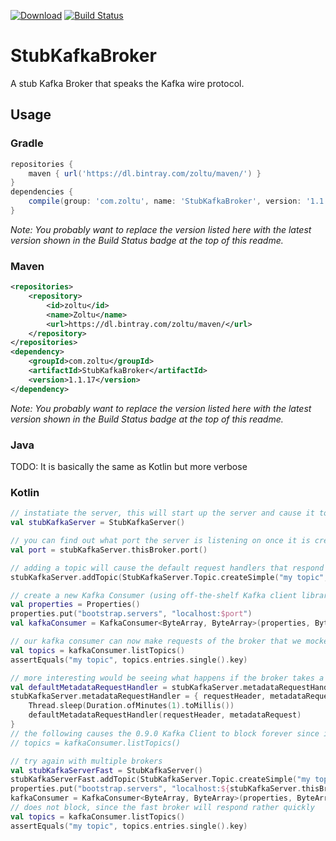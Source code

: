 [![Download](https://api.bintray.com/packages/zoltu/maven/StubKafkaBroker/images/download.svg)](https://bintray.com/zoltu/maven/StubKafkaBroker/_latestVersion)
[![Build Status](https://ci.appveyor.com/api/projects/status/github/Zoltu/StubKafkaBroker?svg=true)](https://ci.appveyor.com/project/Zoltu/stubkafkabroker)

# StubKafkaBroker
A stub Kafka Broker that speaks the Kafka wire protocol.

## Usage
### Gradle
```groovy
repositories {
	maven { url('https://dl.bintray.com/zoltu/maven/') }
}
dependencies {
	compile(group: 'com.zoltu', name: 'StubKafkaBroker', version: '1.1.17')
}
```
*Note: You probably want to replace the version listed here with the latest version shown in the Build Status badge at the top of this readme.*

### Maven
```xml
<repositories>
	<repository>
		<id>zoltu</id>
		<name>Zoltu</name>
		<url>https://dl.bintray.com/zoltu/maven/</url>
	</repository>
</repositories>
<dependency>
	<groupId>com.zoltu</groupId>
	<artifactId>StubKafkaBroker</artifactId>
	<version>1.1.17</version>
</dependency>
```
*Note: You probably want to replace the version listed here with the latest version shown in the Build Status badge at the top of this readme.*

### Java
TODO: It is basically the same as Kotlin but more verbose

### Kotlin
```kotlin
// instatiate the server, this will start up the server and cause it to start listening on a random open port
val stubKafkaServer = StubKafkaServer()

// you can find out what port the server is listening on once it is created
val port = stubKafkaServer.thisBroker.port()

// adding a topic will cause the default request handlers that respond with topic information to have this topic (like MetadataRequest)
stubKafkaServer.addTopic(StubKafkaServer.Topic.createSimple("my topic", stubKafkaServer.thisBroker))

// create a new Kafka Consumer (using off-the-shelf Kafka client library)
val properties = Properties()
properties.put("bootstrap.servers", "localhost:$port")
val kafkaConsumer = KafkaConsumer<ByteArray, ByteArray>(properties, ByteArrayDeserializer(), ByteArrayDeserializer())

// our kafka consumer can now make requests of the broker that we mocked out
val topics = kafkaConsumer.listTopics()
assertEquals("my topic", topics.entries.single().key)

// more interesting would be seeing what happens if the broker takes a long time to respond
val defaultMetadataRequestHandler = stubKafkaServer.metadataRequestHandler
stubKafkaServer.metadataRequestHandler = { requestHeader, metadataRequest ->
	Thread.sleep(Duration.ofMinutes(1).toMillis())
	defaultMetadataRequestHandler(requestHeader, metadataRequest)
}
// the following causes the 0.9.0 Kafka Client to block forever since it refuses to do anything until it gets metadata and every metadata request will timeout (default timeout is 40 seconds)
// topics = kafkaConsumer.listTopics()

// try again with multiple brokers
val stubKafkaServerFast = StubKafkaServer()
stubKafkaServerFast.addTopic(StubKafkaServer.Topic.createSimple("my topic", stubKafkaServerSlow.thisBroker))
properties.put("bootstrap.servers", "localhost:${stubKafkaServer.thisBroker.port()};localhost:${stubKafkaServerFast.thisBroker.port()}")
kafkaConsumer = KafkaConsumer<ByteArray, ByteArray>(properties, ByteArrayDeserializer(), ByteArrayDeserializer())
// does not block, since the fast broker will respond rather quickly
val topics = kafkaConsumer.listTopics()
assertEquals("my topic", topics.entries.single().key)
```
